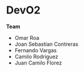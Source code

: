# DevO2
**Team**


  - Omar Roa 
  - Joan Sebastian Contreras
  - Fernando Vargas
  - Camilo Rodriguez
  - Juan Camilo Florez

